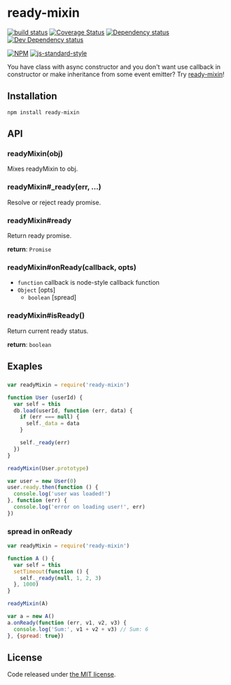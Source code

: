 # ready-mixin

[![build status](https://img.shields.io/travis/fanatid/ready-mixin.svg?branch=master&style=flat-square)](http://travis-ci.org/fanatid/ready-mixin)
[![Coverage Status](https://img.shields.io/coveralls/fanatid/ready-mixin.svg?style=flat-square)](https://coveralls.io/r/fanatid/ready-mixin)
[![Dependency status](https://img.shields.io/david/fanatid/ready-mixin.svg?style=flat-square)](https://david-dm.org/fanatid/ready-mixin#info=dependencies)
[![Dev Dependency status](https://img.shields.io/david/fanatid/ready-mixin.svg?style=flat-square)](https://david-dm.org/fanatid/ready-mixin#info=devDependencies)

[![NPM](https://nodei.co/npm/ready-mixin.png?downloads=true)](https://www.npmjs.com/package/ready-mixin)
[![js-standard-style](https://cdn.rawgit.com/feross/standard/master/badge.svg)](https://github.com/feross/standard)

You have class with async constructor and you don't want use callback in constructor or make inheritance from some event emitter? Try [ready-mixin](https://github.com/fanatid/ready-mixin)!

## Installation

```
npm install ready-mixin
```

## API

### readyMixin(obj)

Mixes readyMixin to obj.

### readyMixin#_ready(err, ...)

Resolve or reject ready promise.

### readyMixin#ready

Return ready promise.

**return**: `Promise`

### readyMixin#onReady(callback, opts)

  * `function` callback is node-style callback function
  * `Object` [opts]
    * `boolean` [spread]

### readyMixin#isReady()

Return current ready status.

**return**: `boolean`

## Exaples

###

```js
var readyMixin = require('ready-mixin')

function User (userId) {
  var self = this
  db.load(userId, function (err, data) {
    if (err === null) {
      self._data = data
    }

    self._ready(err)
  })
}

readyMixin(User.prototype)

var user = new User(0)
user.ready.then(function () {
  console.log('user was loaded!')
}, function (err) {
  console.log('error on loading user!', err)
})
```

### spread in onReady

```js
var readyMixin = require('ready-mixin')

function A () {
  var self = this
  setTimeout(function () {
    self._ready(null, 1, 2, 3)
  }, 1000)
}

readyMixin(A)

var a = new A()
a.onReady(function (err, v1, v2, v3) {
  console.log('Sum:', v1 + v2 + v3) // Sum: 6
}, {spread: true})
```

## License

Code released under [the MIT license](LICENSE).
